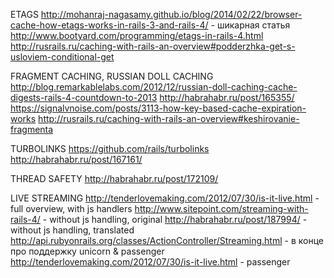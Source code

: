 ETAGS
http://mohanraj-nagasamy.github.io/blog/2014/02/22/browser-cache-how-etags-works-in-rails-3-and-rails-4/ - шикарная статья
http://www.bootyard.com/programming/etags-in-rails-4.html
http://rusrails.ru/caching-with-rails-an-overview#podderzhka-get-s-usloviem-conditional-get

FRAGMENT CACHING, RUSSIAN DOLL CACHING
http://blog.remarkablelabs.com/2012/12/russian-doll-caching-cache-digests-rails-4-countdown-to-2013
http://habrahabr.ru/post/165355/
https://signalvnoise.com/posts/3113-how-key-based-cache-expiration-works
http://rusrails.ru/caching-with-rails-an-overview#keshirovanie-fragmenta

TURBOLINKS
https://github.com/rails/turbolinks
http://habrahabr.ru/post/167161/

THREAD SAFETY
http://habrahabr.ru/post/172109/

LIVE STREAMING
http://tenderlovemaking.com/2012/07/30/is-it-live.html - full overview, with js handlers
http://www.sitepoint.com/streaming-with-rails-4/ - without js handling, original
http://habrahabr.ru/post/187994/ - without js handling, translated
http://api.rubyonrails.org/classes/ActionController/Streaming.html - в конце про поддержку unicorn & passenger
http://tenderlovemaking.com/2012/07/30/is-it-live.html - passenger

